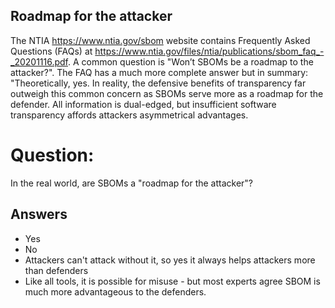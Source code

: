 ## Roadmap for the attacker
The NTIA https://www.ntia.gov/sbom website
contains
Frequently Asked Questions (FAQs) at
https://www.ntia.gov/files/ntia/publications/sbom_faq_-_20201116.pdf.
A common question is "Won’t SBOMs
be a roadmap to the attacker?".
The FAQ has a much more complete
answer but in summary:
"Theoretically, yes.
In reality, the defensive benefits of
transparency far outweigh
this common concern
as SBOMs serve more as a roadmap
for the defender.
All information is dual-edged,
but insufficient software
transparency affords attackers
asymmetrical advantages.


# Question:
In the real world,
are SBOMs a "roadmap for the attacker"?

## Answers
- Yes
- No
- Attackers can't attack without it, so yes it always helps attackers more than defenders
- Like all tools, it is possible for misuse - but most experts agree SBOM is much more advantageous to the defenders. 
